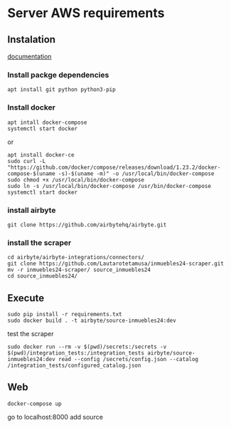 # Server AWS requirements

## Instalation
[documentation](https://docs.airbyte.com/deploying-airbyte/on-aws-ec2/)

### Install packge dependencies
```
apt install git python python3-pip
```

### Install docker
```
apt intall docker-compose
systemctl start docker
```
or
```
apt install docker-ce
sudo curl -L "https://github.com/docker/compose/releases/download/1.23.2/docker-compose-$(uname -s)-$(uname -m)" -o /usr/local/bin/docker-compose
sudo chmod +x /usr/local/bin/docker-compose
sudo ln -s /usr/local/bin/docker-compose /usr/bin/docker-compose
systemctl start docker
```


### install airbyte
```
git clone https://github.com/airbytehq/airbyte.git
```
### install the scraper
```
cd airbyte/airbyte-integrations/connectors/
git clone https://github.com/Lautarotetamusa/inmuebles24-scraper.git
mv -r inmuebles24-scraper/ source_inmuebles24
cd source_inmuebles24/
```
## Execute
```
sudo pip install -r requirements.txt
sudo docker build . -t airbyte/source-inmuebles24:dev
```
test the scraper
```
sudo docker run --rm -v $(pwd)/secrets:/secrets -v $(pwd)/integration_tests:/integration_tests airbyte/source-inmuebles24:dev read --config /secrets/config.json --catalog /integration_tests/configured_catalog.json
```
## Web
```
docker-compose up
```
go to localhost:8000
add source